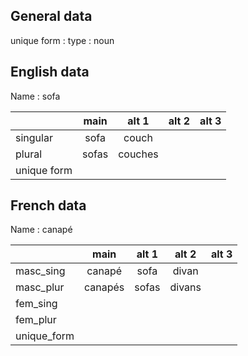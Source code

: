 ## General data

unique form :
type : noun

## English data

Name : sofa

|             | main  |  alt 1  | alt 2 | alt 3 |
| :---------- | :---: | :-----: | :---: | ----- |
| singular    | sofa  |  couch  |       |       |
| plural      | sofas | couches |       |       |
| unique form |       |         |       |       |

## French data

Name : canapé

|             |  main   | alt 1 | alt 2  | alt 3 |
| :---------- | :-----: | :---: | :----: | :---: |
| masc_sing   | canapé  | sofa  | divan  |       |
| masc_plur   | canapés | sofas | divans |       |
| fem_sing    |         |       |        |       |
| fem_plur    |         |       |        |       |
| unique_form |         |       |        |       |


